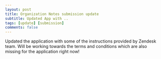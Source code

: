 ```yaml
---
layout: post
title: Organization Notes submission update
subtitle: Updated App with ..
tags: [update] [submission]
comments: false
---
```


Updated the application with some of the instructions provided by Zendesk team. Will be working towards the terms and conditions which are also missing for the application right now!
